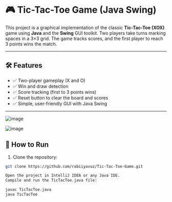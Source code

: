 # 🎮 Tic-Tac-Toe Game (Java Swing)

This project is a graphical implementation of the classic **Tic-Tac-Toe (XOX)** game using **Java** and the **Swing** GUI toolkit. Two players take turns marking spaces in a 3×3 grid. The game tracks scores, and the first player to reach 3 points wins the match.

---

## 🛠 Features

- ✅ Two-player gameplay (X and O)
- ✅ Win and draw detection
- ✅ Score tracking (first to 3 points wins)
- ✅ Reset button to clear the board and scores
- ✅ Simple, user-friendly GUI with Java Swing

---

![image](https://github.com/user-attachments/assets/16c4b0ec-d9f4-4ef7-bf51-e9e9d7766292)

![image](https://github.com/user-attachments/assets/b11ee799-99a4-46a1-9669-1f3489043e0d)


## 🚀 How to Run

1. Clone the repository:

```bash
git clone https://github.com/rabiiyavuz/Tic-Tac-Toe-Game.git

Open the project in IntelliJ IDEA or any Java IDE.
Compile and run the TicTacToe.java file:

javac TicTacToe.java
java TicTacToe





